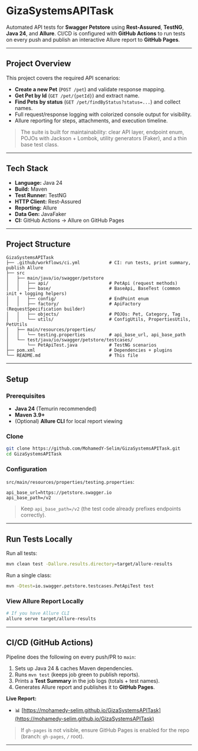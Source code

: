 # GizaSystemsAPITask

Automated API tests for **Swagger Petstore** using **Rest-Assured**, **TestNG**, **Java 24**, and **Allure**. CI/CD is configured with **GitHub Actions** to run tests on every push and publish an interactive Allure report to **GitHub Pages**.

---

## Project Overview

This project covers the required API scenarios:

* **Create a new Pet** (`POST /pet`) and validate response mapping.
* **Get Pet by Id** (`GET /pet/{petId}`) and extract name.
* **Find Pets by status** (`GET /pet/findByStatus?status=...`) and collect names.
* Full request/response logging with colorized console output for visibility.
* Allure reporting for steps, attachments, and execution timeline.

> The suite is built for maintainability: clear API layer, endpoint enum, POJOs with Jackson + Lombok, utility generators (Faker), and a thin base test class.

---

## Tech Stack

* **Language:** Java 24
* **Build:** Maven
* **Test Runner:** TestNG
* **HTTP Client:** Rest-Assured
* **Reporting:** Allure
* **Data Gen:** JavaFaker
* **CI:** GitHub Actions → Allure on GitHub Pages

---

## Project Structure

```
GizaSystemsAPITask
├── .github/workflows/ci.yml           # CI: run tests, print summary, publish Allure
├── src
│   ├── main/java/io/swagger/petstore
│   │   ├── api/                       # PetApi (request methods)
│   │   ├── base/                      # BaseApi, BaseTest (common init + logging helpers)
│   │   ├── config/                    # EndPoint enum
│   │   ├── factory/                   # ApiFactory (RequestSpecification builder)
│   │   ├── objects/                   # POJOs: Pet, Category, Tag
│   │   └── utils/                     # ConfigUtils, PropertiesUtils, PetUtils
│   ├── main/resources/properties/
│   │   └── testing.properties         # api_base_url, api_base_path
│   └── test/java/io/swagger/petstore/testcases/
│       └── PetApiTest.java            # TestNG scenarios
├── pom.xml                            # Dependencies + plugins
└── README.md                          # This file
```

---

## Setup

### Prerequisites

* **Java 24** (Temurin recommended)
* **Maven 3.9+**
* (Optional) **Allure CLI** for local report viewing

### Clone

```bash
git clone https://github.com/MohamedY-Selim/GizaSystemsAPITask.git
cd GizaSystemsAPITask
```

### Configuration

`src/main/resources/properties/testing.properties`:

```
api_base_url=https://petstore.swagger.io
api_base_path=/v2
```

> Keep `api_base_path=/v2` (the test code already prefixes endpoints correctly).

---

## Run Tests Locally

Run all tests:

```bash
mvn clean test -Dallure.results.directory=target/allure-results
```

Run a single class:

```bash
mvn -Dtest=io.swagger.petstore.testcases.PetApiTest test
```

### View Allure Report Locally

```bash
# If you have Allure CLI
allure serve target/allure-results
```

---

## CI/CD (GitHub Actions)

Pipeline does the following on every push/PR to `main`:

1. Sets up Java 24 & caches Maven dependencies.
2. Runs `mvn test` (keeps job green to publish reports).
3. Prints a **Test Summary** in the job logs (totals + test names).
4. Generates Allure report and publishes it to **GitHub Pages**.

**Live Report:**

* 📊 [https://mohamedy-selim.github.io/GizaSystemsAPITask](https://mohamedy-selim.github.io/GizaSystemsAPITask)

> If `gh-pages` is not visible, ensure GitHub Pages is enabled for the repo (branch: `gh-pages`, `/` root).

---